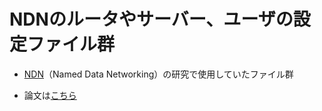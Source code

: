 # NDNのルータやサーバー、ユーザの設定ファイル群

* [NDN](https://www.caida.org/publications/papers/2014/named_data_networking/named_data_networking.pdf)（Named Data Networking）の研究で使用していたファイル群

* 論文は[こちら](https://ieeexplore.ieee.org/abstract/document/9026521/authors#authors)


